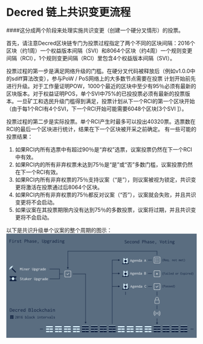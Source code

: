 # Decred 链上共识变更流程

####这分成两个阶段来处理实施共识变更（创建一个硬分叉情形）的投票。

首先，请注意Decred区块链专门为投票过程指定了两个不同的区块间隔：2016个区块（约1周）一个权益版本间隔（SVI）和8064个区块（约4周）一个规则变更间隔（RCI），1个规则变更间隔（RCI）里包含4个权益版本间隔（SVI）。

投票过程的第一步是满足网络升级的门槛。在硬分叉代码被释放后（例如v1.0.0中的sdiff算法改变），参与PoW / PoS网络上的大多数节点需要在投票
计划开始前先进行升级。对于工作量证明POW，1000个最近的区块中至少有95％必须有最新的区块版本。对于权益证明POS，单个SVI中75%的已投投票必须有最新的投票版本。一旦矿工和选民升级门槛得到满足，投票计划从下一个RCI的第一个区块开始（由于每1个RCI有4个SVI，下一个RCI开始可能需要6048个区块[3个SVI ]）。

投票过程的第二步是实际投票。单个RCI产生时最多可以投出40320票。选票数在RCI的最后一个区块进行统计，结果在下一个区块被开采之前确定。
有一些可能的投票结果：
1. 如果RCI内所有选票中有超过90％是“弃权”选票，议案投票仍然在下一个RCI中有效。
2. 如果RCI内的所有非弃权票未达到75％是“是”或“否”多数门槛，议案投票仍然在下一个RCI有效。
3. 如果RCI内所有非弃权票的75％支持议案（“是”），则议案被视为锁定，共识变更将激活在投票通过后8064个区块。
4. 如果RCI内所有非弃权票的75％都反对议案（“否”），议案就会失败，并且共识变更将不会启动。
5. 如果议案在其投票期限内没有达到75％的多数投票，议案将过期，并且共识变更将不会启动。


以下是共识升级单个议案的整个周期的图示：
![consensus_change](img/consensus_change.png)

